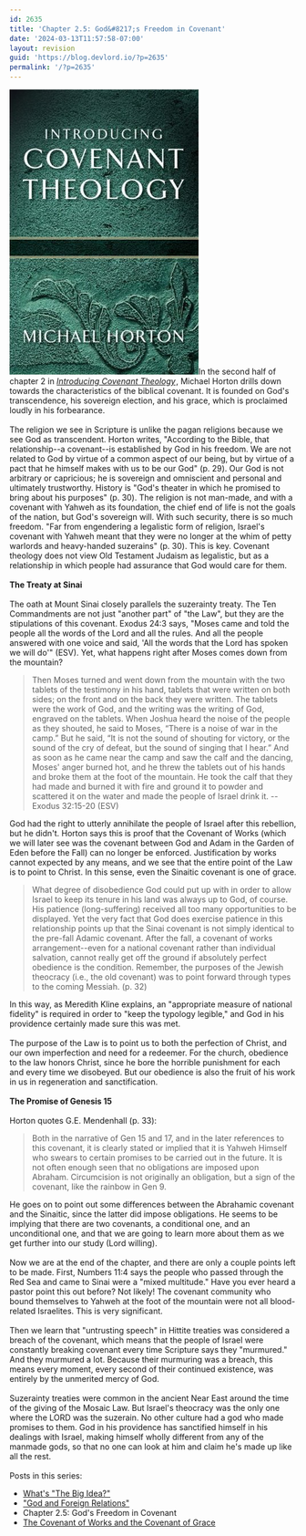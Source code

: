 ```yaml
---
id: 2635
title: 'Chapter 2.5: God&#8217;s Freedom in Covenant'
date: '2024-03-13T11:57:58-07:00'
layout: revision
guid: 'https://blog.devlord.io/?p=2635'
permalink: '/?p=2635'
---
```


<a href="/assets/img/2011/10/horton_ict.jpg"><img src="/assets/img/2011/10/horton_ict.jpg?w=199" alt="" border="0" /></a>In the second half of chapter 2 in <span style="font-style:italic;"><a href="http://www.amazon.com/gp/product/080107195X?ie=UTF8&amp;tag=lbmusic&amp;linkCode=as2&amp;camp=1789&amp;creative=390957&amp;creativeASIN=080107195X">Introducing Covenant Theology</a><img src="http://www.assoc-amazon.com/e/ir?t=lbmusic&amp;l=as2&amp;o=1&amp;a=080107195X" alt="" border="0" height="1" width="1" /></span>, Michael Horton drills down towards the characteristics of the biblical covenant.  It is founded on God's transcendence, his sovereign election, and his grace, which is proclaimed loudly in his forbearance.<br /><br />The religion we see in Scripture is unlike the pagan religions because we see God as transcendent.  Horton writes, "According to the Bible, that relationship--a covenant--is established by God in his freedom.  We are not related to God by virtue of a common aspect of our being, but by virtue of a pact that he himself makes with us to be our God" (p. 29).  Our God is not arbitrary or capricious; he is sovereign and omniscient and personal and ultimately trustworthy.  History is "God's theater in which he promised to bring about his purposes" (p. 30).  The religion is not man-made, and with a covenant with Yahweh as its foundation, the chief end of life is not the goals of the nation, but God's sovereign will.  With such security, there is so much freedom.  "Far from engendering a legalistic form of religion, Israel's covenant with Yahweh meant that they were no longer at the whim of petty warlords and heavy-handed suzerains" (p. 30).  This is key.  Covenant theology does not view Old Testament Judaism as legalistic, but as a relationship in which people had assurance that God would care for them.<br /><br /><span style="font-weight:bold;">The Treaty at Sinai</span><br /><br />The oath at Mount Sinai closely parallels the suzerainty treaty.  The Ten Commandments are not just "another part" of "the Law", but they are the stipulations of this covenant.  Exodus 24:3 says, "Moses came and told the people all the words of the Lord and all the rules.  And all the people answered with one voice and said, 'All the words that the Lord has spoken we will do'" (ESV).  Yet, what happens right after Moses comes down from the mountain?<br />

<blockquote>Then Moses turned and went down from the mountain with the two tablets of the testimony in his hand, tablets that were written on both sides; on the front and on the back they were written. The tablets were the work of God, and the writing was the writing of God, engraved on the tablets.  When Joshua heard the noise of the people as they shouted, he said to Moses, “There is a noise of war in the camp.” But he said, “It is not the sound of shouting for victory, or the sound of the cry of defeat, but the sound of singing that I hear.”  And as soon as he came near the camp and saw the calf and the dancing, Moses' anger burned hot, and he threw the tablets out of his hands and broke them at the foot of the mountain. He took the calf that they had made and burned it with fire and ground it to powder and scattered it on the water and made the people of Israel drink it. --Exodus 32:15-20 (ESV)</blockquote>

God had the right to utterly annihilate the people of Israel after this rebellion, but he didn't.  Horton says this is proof that the Covenant of Works (which we will later see was the covenant between God and Adam in the Garden of Eden before the Fall) can no longer be<span style="font-style:italic;"> </span>enforced.  Justification by works cannot expected by any means, and we see that the entire point of the Law is to point to Christ.  In this sense, even the Sinaitic covenant is one of grace.<br />

<blockquote>What degree of disobedience God could put up with in order to allow Israel to keep its tenure in his land was always up to God, of course.  His patience (long-suffering) received all too many opportunities to be displayed.  Yet the very fact that God does exercise patience in this relationship points up that the Sinai covenant is not simply identical to the pre-fall Adamic covenant.  After the fall, a covenant of works arrangement--even for a national covenant rather than individual salvation, cannot really get off the ground if absolutely perfect obedience is the condition.  Remember, the purposes of the Jewish theocracy (i.e., the old covenant) was to point forward through types to the coming Messiah.  (p. 32)<br /></blockquote>

In this way, as Meredith Kline explains, an "appropriate measure of national fidelity" is required in order to "keep the typology legible," and God in his providence certainly made sure this was met.<br /><br />The purpose of the Law is to point us to both the perfection of Christ, and our own imperfection and need for a redeemer.  For the church, obedience to the law honors Christ, since he bore the horrible punishment for each and every time we disobeyed.  But our obedience is also the fruit of his work in us in regeneration and sanctification.<br /><br /><span style="font-weight:bold;">The Promise of Genesis 15</span><br /><br />Horton quotes G.E. Mendenhall (p. 33):<br />

<blockquote>Both in the narrative of Gen 15 and 17, and in the later references to this covenant, it is clearly stated or implied that it is Yahweh Himself who swears to certain promises to be carried out in the future.  It is not often enough seen that no obligations are imposed upon Abraham.  Circumcision is not originally an obligation, but a sign of the covenant, like the rainbow in Gen 9.<br /></blockquote>

He goes on to point out some differences between the Abrahamic covenant and the Sinaitic, since the latter did impose obligations.  He seems to be implying that there are two covenants, a conditional one, and an unconditional one, and that we are going to learn more about them as we get further into our study (Lord willing).<br /><br />Now we are at the end of the chapter, and there are only a couple points left to be made. First, Numbers 11:4 says the people who passed through the Red Sea and came to Sinai were a "mixed multitude."  Have you ever heard a pastor point this out before?  Not likely!  The covenant community who bound themselves to Yahweh at the foot of the mountain were not all blood-related Israelites.  This is very significant.<br /><br />Then we learn that "untrusting speech" in Hittite treaties was considered a breach of the covenant, which means that the people of Israel were constantly breaking covenant every time Scripture says they "murmured."  And they murmured a lot.  Because their murmuring was a breach, this means every moment, every second of their continued existence, was entirely by the unmerited mercy of God.<br /><br />Suzerainty treaties were common in the ancient Near East around the time of the giving of the Mosaic Law.  But Israel's theocracy was the only one where the LORD was the suzerain.  No other culture had a god who made promises to them.  God in his providence has sanctified himself in his dealings with Israel, making himself wholly different from any of the manmade gods, so that no one can look at him and claim he's made up like all the rest.<br /><br />Posts in this series:<br />

<ul><li><a href="/2009/06/04/whats-the-big-idea/">What's "The Big Idea?"</a><br /></li><li><a href="/2009/06/12/god-and-foreign-relations/">"God and Foreign Relations"</a></li><li>Chapter 2.5: God's Freedom in Covenant</li><li><a href="/2009/07/11/the-covenant-of-works-and-the-covenant-of-grace/">The Covenant of Works and the Covenant of Grace</a></li></ul>

<div class="blogger-post-footer"></div>